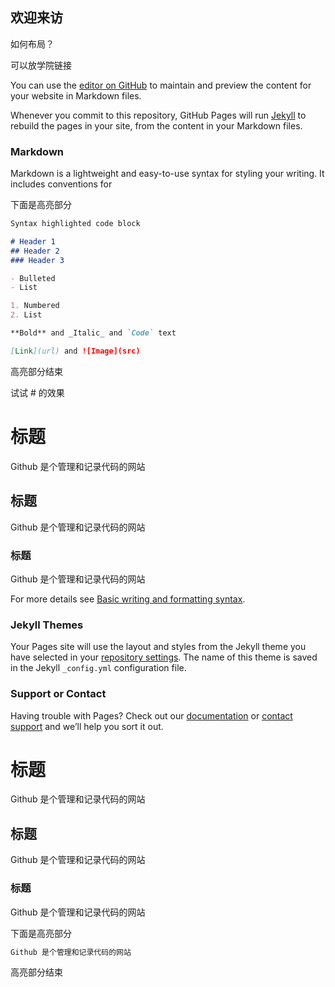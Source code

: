 ## 欢迎来访

如何布局？

可以放学院链接

You can use the [editor on GitHub](https://github.com/fupingrao/fupingrao.github.io/edit/main/README.md) to maintain and preview the content for your website in Markdown files.

Whenever you commit to this repository, GitHub Pages will run [Jekyll](https://jekyllrb.com/) to rebuild the pages in your site, from the content in your Markdown files.

### Markdown

Markdown is a lightweight and easy-to-use syntax for styling your writing. It includes conventions for

下面是高亮部分

```markdown
Syntax highlighted code block

# Header 1
## Header 2
### Header 3

- Bulleted
- List

1. Numbered
2. List

**Bold** and _Italic_ and `Code` text

[Link](url) and ![Image](src)
```

高亮部分结束

试试 # 的效果

# 标题
Github 是个管理和记录代码的网站
## 标题
Github 是个管理和记录代码的网站
### 标题
Github 是个管理和记录代码的网站


For more details see [Basic writing and formatting syntax](https://docs.github.com/en/github/writing-on-github/getting-started-with-writing-and-formatting-on-github/basic-writing-and-formatting-syntax).

### Jekyll Themes

Your Pages site will use the layout and styles from the Jekyll theme you have selected in your [repository settings](https://github.com/fupingrao/fupingrao.github.io/settings/pages). The name of this theme is saved in the Jekyll `_config.yml` configuration file.

### Support or Contact

Having trouble with Pages? Check out our [documentation](https://docs.github.com/categories/github-pages-basics/) or [contact support](https://support.github.com/contact) and we’ll help you sort it out.
# 标题
Github 是个管理和记录代码的网站
## 标题
Github 是个管理和记录代码的网站
### 标题
Github 是个管理和记录代码的网站

下面是高亮部分

```markdown
Github 是个管理和记录代码的网站
```

高亮部分结束
